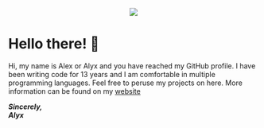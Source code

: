 <p align="center">
 <img src="https://cdn.alyxshang.boo/images/site//banner/banner.png"/>
</p>

# Hello there! :black_heart:

Hi, my name is Alex or Alyx and you have reached my GitHub profile. I have been writing code for 13 years and I am comfortable in multiple programming languages. Feel free to peruse my projects on here. More information can be found on my [website](https://alyxshang.moe)

***Sincerely,***<br/> 
***Alyx***
